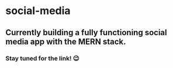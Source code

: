 # social-media


## Currently building a fully functioning social media app with the MERN stack.

### Stay tuned for the link! 😉
